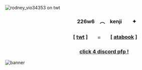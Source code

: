 ![rodney_vio34353 on twt](https://files.catbox.moe/vc1o3m.png)

### 　　　　　　　　　　　　　　226w6　︵　kenji　　✦
### 　　　　　　　　　　　 　　[ [twt](https://x.com/ihflulz) ]　　𓏼　　[ [atabook](https://226w6.atabook.org/) ]
### 　　　　　　　　　　　　  　 　[click 4 discord pfp !](https://guns.lol/226w6)
![banner](https://files.catbox.moe/dgb2l3.png)
